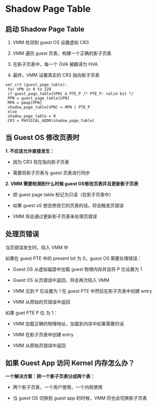 # Shadow Page Table

## 启动 Shadow Page Table

1. VMM 检测到 guest OS 设置虚拟 CR3

2. VMM 遍历 guest 页表，构建一个正确的影子页表

3. 在影子页表中，每一个 GVA 被翻译为 HVA

4. 最终，VMM 设置真实的 CR3 指向影子页表

```
set_cr3 (guest_page_table):
 for VPN in 0 to 220
 if guest_page_table[VPN] & PTE_P /* PTE_P: valid bit */
 PPN = guest_page_table[VPN]
 MPN = pmap[PPN]
 shadow_page_table[VPN] = MPN | PTE_P
 else
 shadow_page_table = 0
 CR3 = PHYSICAL_ADDR(shadow_page_table)
```

## 当 Guest OS 修改页表时

**1. 不应该允许直接发生：**

- 因为 CR3 现在指向影子页表

- 需要将影子页表与 guest 页表进行同步

**2. VMM 需要检测到什么时候 guest OS修改页表并且更新影子页表**

- 把 guest page table 标记为只读（在影子页表中）

- 如果 guest oS 想去修改它的页表的话，将会触发页错误

- VMM 将会通过更新影子页表来处理页错误

## 处理页错误

当页错误发生时，陷入 VMM 中

如果在 guest PTE 中的 present bit 为 0，guest OS 需要处理错误：

- Guest OS 从虚拟磁盘中加载 guest 物理内存并且将 P 位设置为 1

- Guest OS 从页错误中返回，将会再次陷入 VMM

- VMM 见到 P 位设置为 1 在 guest PTE 中然后在影子页表中创建 entry

- VMM 从原始的页错误中返回

如果 guet PTE P 位 为 1：

- VMM 加载正确的物理地址，加载到内存中如果需要的话

- VMM 在影子页表中创建 entry

- VMM 从原始页错误中返回

## 如果 Guest App 访问 Kernel 内存怎么办？

**一个解决方案：把一个影子页表分成两个表：**

- 两个影子页表，一个用户使用，一个内核使用

- 当 guest OS 切换到 guest app 的时候，VMM 将也会切换影子页表




